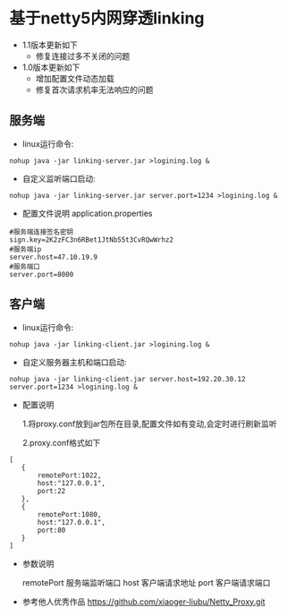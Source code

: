 # 基于netty5内网穿透linking
- 1.1版本更新如下
  - 修复连接过多不关闭的问题
- 1.0版本更新如下
  - 增加配置文件动态加载
  - 修复首次请求机率无法响应的问题

## 服务端

- linux运行命令:

```shell
nohup java -jar linking-server.jar >logining.log &
```
- 自定义监听端口启动:

```shell
nohup java -jar linking-server.jar server.port=1234 >logining.log &
```


- 配置文件说明 application.properties

```shell
#服务端连接签名密钥
sign.key=2K2zFC3n6RBet1JtNb55t3CvRQwWrhz2
#服务端ip
server.host=47.10.19.9
#服务端口
server.port=8000
```

## 客户端

- linux运行命令:

```shell
nohup java -jar linking-client.jar >logining.log &
```
- 自定义服务器主机和端口启动:

```shell
nohup java -jar linking-client.jar server.host=192.20.30.12 server.port=1234 >logining.log &
```

- 配置说明

    1.将proxy.conf放到jar包所在目录,配置文件如有变动,会定时进行刷新监听
 
    2.proxy.conf格式如下
 ```shell
 [
 	{
 		remotePort:1022,
 		host:"127.0.0.1",
 		port:22
 	},
 	{
 		remotePort:1080,
 		host:"127.0.0.1",
 		port:80
 	}
 ]
 ```
- 参数说明

    remotePort 服务端监听端口
    host 客户端请求地址
    port 客户端请求端口


- 参考他人优秀作品
   https://github.com/xiaoger-liubu/Netty_Proxy.git
